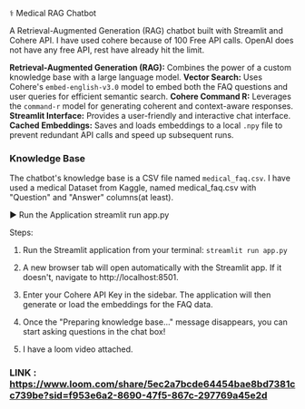 <!-- You'll need a **Cohere API Key** to run this application. -->

⚕️ Medical RAG Chatbot

A Retrieval-Augmented Generation (RAG) chatbot built with Streamlit and Cohere API. I have used cohere because of 100 Free API calls. OpenAI does not have any free API, rest have already hit the limit.

<!--  The free tier has been used up and it might throw error 429 because of rate limits. -->

**Retrieval-Augmented Generation (RAG):** Combines the power of a custom knowledge base with a large language model.
**Vector Search:** Uses Cohere's `embed-english-v3.0` model to embed both the FAQ questions and user queries for efficient semantic search.
**Cohere Command R:** Leverages the `command-r` model for generating coherent and context-aware responses.
**Streamlit Interface:** Provides a user-friendly and interactive chat interface.
**Cached Embeddings:** Saves and loads embeddings to a local `.npy` file to prevent redundant API calls and speed up subsequent runs.

### Knowledge Base

The chatbot's knowledge base is a CSV file named `medical_faq.csv`.
I have used a medical Dataset from Kaggle, named medical_faq.csv with "Question" and "Answer" columns(at least).

▶️ Run the Application
streamlit run app.py


Steps:
1. Run the Streamlit application from your terminal:
`streamlit run app.py`
2. A new browser tab will open automatically with the Streamlit app. If it doesn't, navigate to http://localhost:8501.

3. Enter your Cohere API Key in the sidebar. The application will then generate or load the embeddings for the FAQ data.

4. Once the "Preparing knowledge base..." message disappears, you can start asking questions in the chat box!

5. I have a loom video attached. 

### LINK :  https://www.loom.com/share/5ec2a7bcde64454bae8bd7381cc739be?sid=f953e6a2-8690-47f5-867c-297769a45e2d
